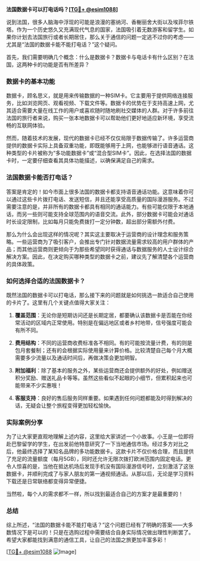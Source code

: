 **法国数据卡可以打电话吗？[[TG💪+ @esim1088](https://t.me/s/esim1088)]**

说到法国，很多人脑海中浮现的可能是浪漫的塞纳河、香榭丽舍大街以及埃菲尔铁塔。作为一个历史悠久又充满现代气息的国家，法国吸引着无数游客和留学生。如果你计划去法国旅行或者长期居住，那么关于通信的问题一定逃不过你的考虑——尤其是“法国的数据卡能不能打电话？”这个疑问。

首先，我们需要明确几个概念：什么是数据卡？数据卡与电话卡有什么区别？在法国，这两种卡的功能是否有所差异？

### 数据卡的基本功能

数据卡，顾名思义，就是用来传输数据的一种SIM卡。它主要用于提供网络连接服务，比如浏览网页、观看视频、下载文件等。数据卡的优势在于支持高速上网，尤其适合需要大量在线工作的用户或喜欢随时随地刷社交媒体的人群。对于许多前往法国的旅行者来说，购买一张本地数据卡可以帮助他们更好地适应新环境，享受流畅的互联网体验。

然而，随着技术的发展，现代的数据卡已经不仅仅局限于数据传输了。许多运营商提供的数据卡实际上具备双重功能，即既能够用于上网，也能够进行语音通话。这种类型的卡片被称为“多功能数据卡”或“混合型SIM卡”。因此，在选择法国的数据卡时，一定要仔细查看其具体功能描述，以确保满足自己的需求。

### 法国数据卡能否打电话？

答案是肯定的！如今市面上很多法国的数据卡都支持语音通话功能。这意味着你可以通过这些卡片拨打电话、发送短信，并且还能享受高质量的国际漫游服务。不过需要注意的是，并非所有的数据卡都具有相同的通话能力。有些可能仅限于本地通话，而另一些则可能支持全球范围内的语音交流。此外，部分数据卡可能会对通话时长设定限制，比如每月只能免费拨打一定分钟数，超出部分需额外付费。

那么为什么会出现这样的情况呢？其实这主要取决于运营商的设计理念和服务策略。一些运营商为了吸引客户，会推出专门针对数据流量需求较高的用户群体的产品；而其他运营商则更倾向于为那些希望同时获得通话与数据服务的人士设计综合解决方案。因此，在决定购买哪种类型的数据卡之前，建议先了解清楚各个运营商的具体政策。

### 如何选择合适的法国数据卡？

既然法国的数据卡可以打电话，那么接下来的问题就是如何挑选一款适合自己使用的卡片了。这里有几个关键点值得大家关注：

1. **覆盖范围**：无论你是短期访问还是长期定居，都要确认该数据卡是否能在你经常活动的区域内正常使用。特别是在偏远地区或者乡村地带，信号强度可能会有所不同。
   
2. **费用结构**：不同的运营商收费标准各不相同。有的可能按流量计费，有的则是包月套餐制；还有的会根据实际使用量来计算价格。比较清楚自己每个月大概需要多少流量以及通话时间后，再做决策会更加明智。

3. **附加福利**：除了基本的服务之外，某些运营商还会提供额外的好处，例如赠送积分奖励、赠送礼品卡等等。虽然这些看似不起眼的小细节，但累积起来也可能带来不少实惠哦！

4. **客服支持**：良好的售后服务同样重要。如果遇到任何问题都能及时得到解决的话，无疑会让整个旅程变得更加轻松愉快。

### 实际案例分享

为了让大家更直观地理解上述内容，这里给大家讲述一个小故事。小王是一位即将赴巴黎留学的学生，在出发前他特意研究了一下当地通信市场。经过多方对比之后，他最终选择了某知名品牌的多功能数据卡。这款卡片不仅价格合理，而且提供了充足的流量额度（每月5GB），同时还允许无限次拨打欧洲范围内固定电话。更令人惊喜的是，当他在抵达机场后发现手机没有国际漫游信号时，立刻激活了这张数据卡，并顺利完成了与家人朋友的第一通视频通话。从那以后，无论是学习资料下载还是日常联络都变得异常便捷。

当然啦，每个人的需求都不一样，所以找到最适合自己的方案才是最重要的！

### 总结

综上所述，“法国的数据卡能不能打电话？”这个问题已经有了明确的答案——大多数情况下是可以的！只是在选购过程中需要结合自身实际情况做出理性判断罢了。希望大家都能找到满意的通信工具，让自己的法国之旅更加丰富多彩！

[[TG💪+ @esim1088](https://t.me/s/esim1088) ![Image](https://i.postimg.cc/4NQfJmqS/Snipaste-2025-05-13-00-14-12.png)]